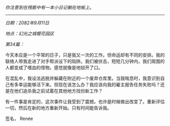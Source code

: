 _你注意到在残骸中有一本小日记躺在地板上。_

---

_日期：2082年9月11日_

_地点：幻光之城樱花园区_

_第34篇：_

今天本应是一个平常的日子，只是我又一次的工作。但命运却有不同的安排。我的联络人带我走进了对手帮派设下的陷阱。我们被伏击，短短几分钟内，我们周围的人都变成了嗜血的怪物。感觉就像是地狱开了口。

在混乱中，我设法逃脱并躲藏在附近的一个废弃仓库里。当我喘息时，我意识到自己有多幸运能够活下来。但现在该怎么办？我应该向我的雇主报告任务失败吗？还是在他们追杀我之前试着在其他地方找份新工作？

有一件事是肯定的，这次事件让我受到了震撼。也许是时候做出改变了。重新评估一切，然后在新的地方重新开始。只有时间能告诉我。

签名，
Renée
